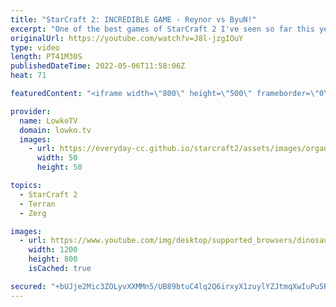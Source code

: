 ```yaml
---
title: "StarCraft 2: INCREDIBLE GAME - Reynor vs ByuN!"
excerpt: "One of the best games of StarCraft 2 I've seen so far this year. Some might even refer to it as one of the games of the year but I would never say such a thing. This is a Terran versus Zerg between ByuN and Reynor where practically the entire map mines out of Minerals and Vespene Gas.  Support my work"
originalUrl: https://youtube.com/watch?v=J8l-jzgIOuY
type: video
length: PT41M30S
publishedDateTime: 2022-05-06T11:58:06Z
heat: 71

featuredContent: "<iframe width=\"800\" height=\"500\" frameborder=\"0\" src=\"https://www.youtube.com/embed/J8l-jzgIOuY\" allow=\"accelerometer; autoplay; encrypted-media; gyroscope; picture-in-picture\" allowfullscreen></iframe>"

provider:
  name: LowkoTV
  domain: lowko.tv
  images:
    - url: https://everyday-cc.github.io/starcraft2/assets/images/organizations/lowko.tv-50x50.jpg
      width: 50
      height: 50

topics:
  - StarCraft 2
  - Terran
  - Zerg

images:
  - url: https://www.youtube.com/img/desktop/supported_browsers/dinosaur.png
    width: 1200
    height: 800
    isCached: true

secured: "+bUJje2Mic3ZOLyvXXMMn5/UB89btuC4lq2Q6irxyX1zuylYZJtmqXwIuPu5R883NQ5XXRVMpPkcalVLRukfNb8gQ58V5yHXbhXflk0P3iiAcMzYKE+f7oUwJaRRPyBvBuD1JeWcm9/O8KXiw+3EfAhM41ed7LYZJ49VmGGuLXTWCo4hHPb9ijFUe1e8Sxwcn5f7NMR/vUiOW/M0WEVZQ0lxtlq0jxstCL4PSyQDBrF4SW2z71tkf+ND9ycNyZnDJulOynuPS6L6woYeIvK/KZHc04yUYmH3yiw5+NKyO1AuqNqR7M7i56H287QpFbIR5bBRjAYN7YyjLnizbLXvWbT/zkVNODMtKAJ+Ntl830lrbD+yGUKzqWWL61KjF+tF224mMBvbU6uaSP5TZpWssawCyxP+8YEbGzHjAWIMmB25FMDrUMzgi+mqG2D6YUHN;cHo29z5ok5s9KWXDup4uKQ=="
---
```


